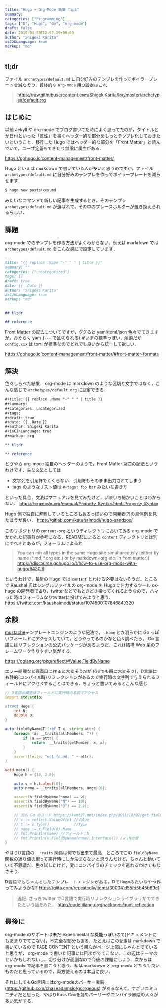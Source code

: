 ```yaml
---
title: "Hugo + Org-Mode 執筆 Tips"
summary:
categories: ["Programming"]
tags: ["D", "Hugo", "Go", "org-mode"]
draft: false
date: 2019-04-30T12:57:29+09:00
author: "Shigeki Karita"
isCJKLanguage: true
markup: "md"
---
```


## tl;dr

ファイル `archetypes/default.md` に自分好みのテンプレを作ってボイラープレートを減らそう．最終的な `org-mode` 用の設定はこれ 

> https://raw.githubusercontent.com/ShigekiKarita/log/master/archetypes/default.org

## はじめに

以前 Jekyll や org-mode でブログ書いてた時によく思ってたのが，タイトルとか日付といった「属性」を書くヘッダー的な部分をもっとテンプレ化しておきたいということ．移行した Hugo ではヘッダー的な部分を「Front Matter」と読んでいて，ユーザ定義もできたり無限に属性がある．

https://gohugo.io/content-management/front-matter/

Hugo といえば markdown で書いている人が多いと思うのですが，ファイル `archetypes/default.md` に自分好みのテンプレを作ってボイラープレートを減らせます．

```bash
$ hugo new posts/xxx.md
```

みたいなコマンドで新しい記事を生成するとき，そのテンプレ `archetypes/default.md` が選ばれて，その中のプレースホルダーが置き換えられるらしい．

## 課題

org-mode でのテンプレを作る方法がよくわからない．例えば markdown では `archetypes/default.md` をこんな感じで設定しています．

```md
---
title: "{{ replace .Name "-" " " | title }}"
summary: ""
categories: ["uncategorized"]
tags: []
draft: true
date: {{ .Date }}
author: "Shigeki Karita"
isCJKLanguage: true
markup: "md"
---

## tl;dr

## reference
```

Front Matter の記法についてですが，ググると yaml/toml/json 色々でてきますが，おそらく yaml (`---` で区切られる) がいまの標準っぽい．余談だが `config.xxx` は toml が標準なのでどれでも良いから統一して欲しい．

https://gohugo.io/content-management/front-matter/#front-matter-formats

## 解決

色々しらべた結果， org-mode は markdown のような区切り文字ではなく，こんな感じで `archetypes/default.org` に設定できる．

```org
#+title: {{ replace .Name "-" " " | title }}
#+summary:
#+categories: uncategorized
#+tags:
#+draft: true
#+date: {{ .Date }}
#+author: Shigeki Karita
#+isCJKLanguage: true
#+markup: org

** tl;dr

** reference
```

どうやら org-mode 独自のヘッダーのようで，Front Matter 第四の記法というわけです．主な文法としては

- 文字列を引用符でくくらない．引用符もそのまま出力されてしまう
- tags のようなリスト値は `#+tags: foo bar` みたいな書き方

といった具合．文法はマニュアルを見てみたけど，いまいち細かいことはわからない．
https://orgmode.org/manual/Property-Syntax.html#Property-Syntax

Hugo 側で独自に解釈しているところもあるっぽいので開発者(?)の具体例を見たほうが良い．
https://gitlab.com/kaushalmodi/hugo-sandbox/

このリポジトリの `content-org` というディレクトリにおいてある org-mode でかかれた記事群が参考になる．READMEによると `content` ディレクトリとは別にすべきとあるが，フォーラムによると

> You can mix all types in the same Hugo site simultaneously (either by name (*.md, *.org etc.) or by markdown=org etc. in front matter)).
> https://discourse.gohugo.io/t/how-to-use-org-mode-with-hugo/6430/6

というわけで，最新の Hugo では `content` とわける必要はないそうだ．ところで Kaushal 氏はシングルファイルの org-mode を Hugo に出力するツール ox-hugo の開発者であり，twitterなどでもときどき拾ってくれるようなので，ハマった時はフォーラムなりtwitterに投げてみようと思う．
https://twitter.com/kaushalmodi/status/1074500107846840320


## 余談

[mustache](http://mustache.github.io/)テンプレートエンジンのような記法で， `.Name` とか明らかに Go っぽいフィールドにアクセスしていて，どうやってるのかなと色々調べたら， Go 言語にはリフレクションの公式パッケージがあるようだ．これは結構 Web 系のフレームワーク作りやすい気がする．

https://golang.org/pkg/reflect/#Value.FieldByName

エラー処理など真面目に作ると大変そうだが (Goでも既に大変そう)，D言語にも静的(コンパイル時)リフレクションがあるので実行時の文字列で与えられるフィールドにアクセスすることはできる．ちょっと書いてみるとこんな感じ

```d
// D言語の構造体フィールドに実行時の名前でアクセス
import std.stdio;

struct Hoge {
	int N;
    double D;
}

auto fieldByName(T)(ref T x, string attr) {
    foreach (a; __traits(allMembers, T)) {
        if (a == attr) {
            return  __traits(getMember, x, a);
        }
    }
    assert(false, "not found: " ~ attr);
}

void main() {
    Hoge h = {10, 2.0};

    auto v = h.tupleof[0];
    auto name = __traits(allMembers, Hoge)[0];

    assert(h.fieldByName(name) == v);
    assert(h.fieldByName("N") == 10);
    assert(h.fieldByName("D") == 2.0);

    // 元の Go のコード https://kwmt27.net/index.php/2013/10/02/get-field-value-of-struct-with-reflect-golang/
    // v := reflect.ValueOf(h) //Value
    // t := v.Type()           //Type
    // name := t.Field(0).Name
    // fmt.Println(name) //フィールド：N
    // fmt.Println(v.FieldByName(name).Interface()) //h.Nの値
}
```

やはりD言語の `__traits` 関係は何でも出来て最高．ところでこの `fieldByName` 関数の返り値の型って実行時にしか決まらないと思うんだけど，ちゃんと動いていて不思議だ．色々試したけど，変にコンパイラのチェックを逃れるわけでもなさそう．

D言語でもちゃんとしたテンプレートエンジンがある，DでHugoみたいなやつ作ってみようかな? https://qiita.com/repeatedly/items/300041d55fd5b45b69e1


> 追記: さっき twitter でD言語で実行時リフレクションライブラリがでてきたという話をみた． http://code.dlang.org/packages/hunt-reflection

## 最後に

org-mode のサポートは未だ experimental な機能っぽいので(ドキュメントにもあまりでてこない)，不完全な部分もある．たとえばこの記事は markdown で書いているので PAGE CONTENT という目次がページ上部にちゃんとでていると思うが， org-mode で書いた記事には目次がでてこない．この辺はテーマのせいかもしれないし，切り分けが面倒なので今後の課題にしよう．次からは org-mode で記事を書こうと思う．私は markdown と org-mode どちらも良いものだと思っているので，両方使えるのは本当に良い．

それにしてもGo言語にはorg-modeのパーサー実装 (https://github.com/chaseadamsio/goorgeous) があるなんて，すごいコミュニティだと思った．やはりRuss Coxを始めパーサーやコンパイラ界隈の人々が多い気がする．

